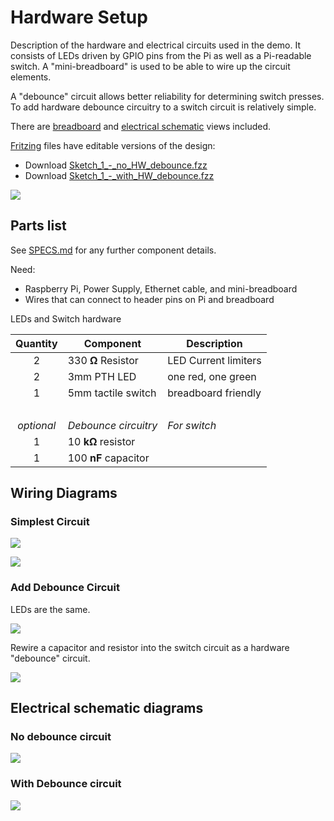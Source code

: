 
# Hardware Setup

Description of the hardware and electrical circuits used in the demo. It consists of LEDs driven by GPIO pins from the Pi as well as a Pi-readable switch. A "mini-breadboard" is used to be able to wire up the circuit elements.

A "debounce" circuit allows better reliability for determining switch presses. To add hardware debounce circuitry to a switch circuit is relatively simple.

There are [breadboard](#wiring-diagrams) and [electrical schematic](#electrical-schematic-diagrams) views included.

[Fritzing](http://fritzing.org/home/) files have editable versions of the design:

 - Download [Sketch_1_-_no_HW_debounce.fzz](https://github.com/idcrook/rpi-iot-demo-2017/raw/master/info/Sketch_1_-_no_HW_debounce.fzz)
 - Download [Sketch_1_-_with_HW_debounce.fzz](https://github.com/idcrook/rpi-iot-demo-2017/raw/master/info/Sketch_1_-_with_HW_debounce.fzz)


![][bb_overview]

## Parts list

See [SPECS.md](SPECS.md) for any further component details.

Need:

 - Raspberry Pi, Power Supply, Ethernet cable, and mini-breadboard
 - Wires that can connect to header pins on Pi and breadboard

LEDs and Switch hardware

| Quantity | Component           | Description |
| :-----:  | -----               | -----       |
| 2        | 330 **Ω** Resistor  | LED Current limiters |
| 2        | 3mm PTH LED         |   one red, one green |
| 1        | 5mm tactile switch  |  breadboard friendly |
| &nbsp;   |                     |                      |
| _optional_ |  _Debounce circuitry_ | _For switch_     |
| 1        | 10 **kΩ** resistor  |             |
| 1        | 100 **nF** capacitor |             |



## Wiring Diagrams

### Simplest Circuit

![][bb_wiring_main]

![][bb_wiring_sw1]


### Add Debounce Circuit

LEDs are the same.

![][bb_wiring_main]

Rewire a capacitor and resistor into the switch circuit as a hardware "debounce" circuit.

![][bb_wiring_sw2]


## Electrical schematic diagrams


### No debounce circuit

![][schem_no_debounce]

### With Debounce circuit

![][schem_with_debounce]

<!-- footnote links -->

[bb_overview]:         https://github.com/idcrook/rpi-iot-demo-2017/raw/master/info/Sketch_1_-_with_HW_debounce_bb.png
[bb_wiring_main]:      https://github.com/idcrook/rpi-iot-demo-2017/raw/master/info/Wire_BB_Main.png
[bb_wiring_sw1]:       https://github.com/idcrook/rpi-iot-demo-2017/raw/master/info/Wire_BB_Switch1.png
[bb_wiring_sw2]:       https://github.com/idcrook/rpi-iot-demo-2017/raw/master/info/Wire_BB_Switch2.png
[schem_no_debounce]:   https://github.com/idcrook/rpi-iot-demo-2017/raw/master/info/Sketch_1_-_no_HW_debounce_schem.png
[schem_with_debounce]: https://github.com/idcrook/rpi-iot-demo-2017/raw/master/info/Sketch_1_-_with_HW_debounce_schem.png
